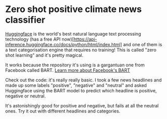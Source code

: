 # Zero shot positive climate news classifier

[Huggingface](http://huggingface.co) is the world's best natural language text processing technology (has a free API now)[https://api-inference.huggingface.co/docs/python/html/index.html] and one of them is a text categorisation engine that requires no training! This is called "zero shot learning" and it's pretty magical.

It works because the repository it's using is a gargantuan one from Facebook called BART. [Learn more about Facebook's BART](https://huggingface.co/facebook/bart-large)

Check out the code: it's really really basic. I took a few news headlines and made up some labels "positive", "negative" and "neutral" and asked Huggingface using the BART model to predict which headline is positive, negative or neutral. 

It's astonishingly good for positive and negative, but fails at all the neutral ones. Try it out with different headlines and categories. 


